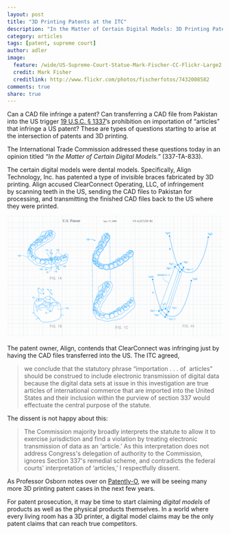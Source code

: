 ```yaml
---
layout: post
title: "3D Printing Patents at the ITC"
description: "In the Matter of Certain Digital Models: 3D Printing Patents at the ITC."
category: articles
tags: [patent, supreme court]
author: adler
image:
  feature: /wide/US-Supreme-Court-Statue-Mark-Fischer-CC-Flickr-Large2.jpg
  credit: Mark Fisher
  creditlink: http://www.flickr.com/photos/fischerfotos/7432008582
comments: true
share: true
---
```



Can a CAD file infringe a patent? Can transferring a CAD file from Pakistan into the US trigger <a href="http://www.law.cornell.edu/uscode/text/19/1337" target="_blank">19 U.S.C. § 1337</a>’s prohibition on importation of “articles” that infringe a US patent? These are types of questions starting to arise at the intersection of patents and 3D printing. <!--more-->

The International Trade Commission addressed these questions today in an opinion titled *“In the Matter of Certain Digital Models.”* (337-TA-833).

The certain digital models were dental models. Specifically, Align Technology, Inc. has patented a type of invisible braces fabricated by 3D printing. Align accused ClearConnect Operating, LLC, of infringement by scanning teeth in the US, sending the CAD files to Pakistan for processing, and transmitting the finished CAD files back to the US where they were printed.

<img class="big-image" src="/../images/Incrementally-Moving-Teeth-Patent.png" alt="3D Printing Patent for Teeth Alignment" />



The patent owner, Align, contends that ClearConnect was infringing just by having the CAD files transferred into the US. The ITC agreed,

<blockquote>we conclude that the statutory phrase “importation . . . of  articles” should be construed to include electronic transmission of digital data because the digital data sets at issue in this investigation are true articles of international commerce that are imported into the United States and their inclusion within the purview of section 337 would effectuate the central purpose of the statute.</blockquote>

The dissent is not happy about this:

<blockquote>The Commission majority broadly interprets the statute to allow it to exercise jurisdiction and find a violation by treating electronic transmission of data as an ‘article.’ As this interpretation does not address Congress's delegation of authority to the Commission, ignores Section 337's remedial scheme, and contradicts the federal courts' interpretation of ‘articles,’ I respectfully dissent.</blockquote>

As Professor Osborn notes over on <a href="http://patentlyo.com/patent/2014/04/digital-patent-infringement.html" target="_blank">Patently-O</a>, we will be seeing many more 3D printing patent cases in the next few years.

For patent prosecution, it may be time to start claiming <em>digital models</em> of products as well as the physical products themselves. In a world where every living room has a 3D printer, a digital model claims may be the only patent claims that can reach true competitors.